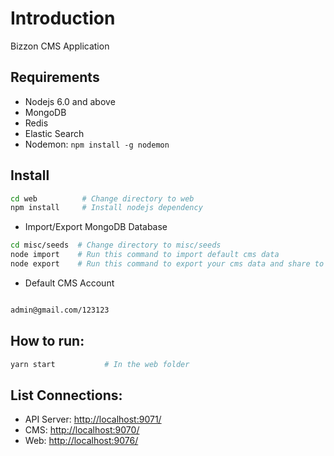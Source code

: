 
# Introduction

Bizzon CMS Application

## Requirements

- Nodejs 6.0 and above
- MongoDB
- Redis
- Elastic Search
- Nodemon: `npm install -g nodemon`

## Install

```bash
cd web          # Change directory to web 
npm install     # Install nodejs dependency
```
- Import/Export MongoDB Database

```bash
cd misc/seeds  # Change directory to misc/seeds
node import    # Run this command to import default cms data
node export    # Run this command to export your cms data and share to team members

```
- Default CMS Account
```bash

admin@gmail.com/123123

```

## How to run:

```bash
yarn start           # In the web folder
```

## List Connections:
- API Server: [http://localhost:9071/](http://localhost:9071/documentation)
- CMS: [http://localhost:9070/](http://localhost:9070/admin)
- Web:  [http://localhost:9076/](http://localhost:9076/)